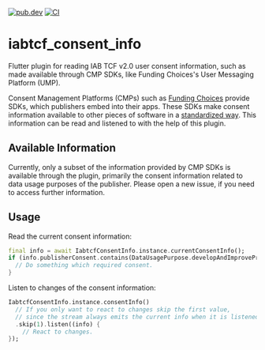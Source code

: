 [![pub.dev](https://badgen.net/pub/v/iabtcf_consent_info)](https://pub.dev/packages/iabtcf_consent_info)
[![CI](https://github.com/blaugold/iabtcf_consent_info/actions/workflows/CI.yaml/badge.svg)](https://github.com/blaugold/iabtcf_consent_info/actions/workflows/CI.yaml)

# iabtcf_consent_info

Flutter plugin for reading IAB TCF v2.0 user consent information, such as made available through CMP SDKs, like Funding
Choices's User Messaging Platform (UMP).

Consent Management Platforms (CMPs) such as [Funding Choices](https://fundingchoices.google.com/start/) provide SDKs,
which publishers embed into their apps. These SDKs make consent information available to other pieces of
software in a [standardized way](https://github.com/InteractiveAdvertisingBureau/GDPR-Transparency-and-Consent-Framework/blob/master/TCFv2/IAB%20Tech%20Lab%20-%20CMP%20API%20v2.md).
This information can be read and listened to with the help of this plugin.

## Available Information

Currently, only a subset of the information provided by CMP SDKs is available through the plugin, primarily the
consent information related to data usage purposes of the publisher. Please open a new issue, if you need to access
further information.

## Usage

Read the current consent information:

```dart
final info = await IabtcfConsentInfo.instance.currentConsentInfo();
if (info.publisherConsent.contains(DataUsagePurpose.developAndImproveProducts)) {
  // Do something which required consent.
}
```

Listen to changes of the consent information:

```dart
IabtcfConsentInfo.instance.consentInfo()
  // If you only want to react to changes skip the first value,
  // since the stream always emits the current info when it is listened to.
  .skip(1).listen((info) {
    // React to changes.
});
```
